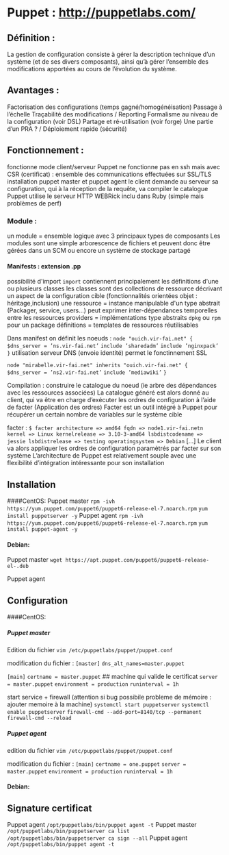 # Puppet : http://puppetlabs.com/

## Définition :
La gestion de configuration consiste à gérer la description technique d’un système (et de ses divers composants), ainsi qu’à gérer l’ensemble des modifications apportées au cours de l’évolution du système.

## Avantages :
Factorisation des configurations (temps gagné/homogénéisation)
Passage à l’échelle
Traçabilité des modifications / Reporting
Formalisme au niveau de la configuration (voir DSL)
Partage et ré-utilisation (voir forge)
Une partie d’un PRA ? / Déploiement rapide (sécurité)

## Fonctionnement :
fonctionne mode client/serveur 
Puppet ne fonctionne pas en ssh mais avec CSR (certificat) : ensemble des communications effectuées sur SSL/TLS
installation puppet master et puppet agent 
le client demande au serveur sa configuration, qui à la réception de la requête, va compiler le catalogue
Puppet utilise le serveur HTTP WEBRick inclu dans Ruby (simple mais problèmes de perf)

### Module : 
un module = ensemble logique avec 3 principaux types de composants
Les modules sont une simple arborescence de fichiers et peuvent donc être gérées dans un SCM ou encore un système de stockage partagé

#### Manifests : extension .pp 
possibilité d'import `import` 
contiennent principalement les définitions d'une ou plusieurs classes
    les classes sont des collections de ressource décrivant un aspect de la configuration cible (fonctionnalités orientées objet : héritage,inclusion)
    une ressource = instance manipulable d'un type abstrait (Packager, service, users...) peut exprimer inter-dépendances temporelles entre les ressources
    providers = implémentations type abstraits `dpkg` ou `rpm` pour un package
    définitions = templates de ressources réutilisables 
    
Dans manifest on définit les noeuds : 
`node "ouich.vir-fai.net" {`
    `$dns_server = ’ns.vir-fai.net’`
    `include ’sharedadm’`
    `include ’nginxpack’`
`}`
utilisation serveur DNS (envoie identité) permet le fonctinnement SSL

`node "mirabelle.vir-fai.net" inherits "ouich.vir-fai.net" {`
    `$dns_server = ’ns2.vir-fai.net’`
    `include ’mediawiki’`
`}`

Compilation : construire le catalogue du noeud (ie arbre des dépendances avec les ressources associées)
La catalogue généré est alors donné au client, qui va être en charge d’exécuter les ordres de configuration à l’aide de facter (Application des ordres)
Facter est un outil intégré à Puppet pour récupérer un certain nombre de variables sur le système cible

facter :
`$ facter architecture => amd64 fqdn => node1.vir-fai.netn kernel => Linux kernelrelease => 3.10-3-amd64 lsbdistcodename => jessie lsbdistrelease => testing operatingsystem => Debian` [...]
Le client va alors appliquer les ordres de configuration paramètrés par facter sur son système
L’architecture de Puppet est relativement souple avec une flexibilité d’intégration intéressante pour son installation


## Installation  

####CentOS:
Puppet master 
`rpm -ivh https://yum.puppet.com/puppet6/puppet6-release-el-7.noarch.rpm`
`yum install puppetserver -y`
Puppet agent 
`rpm -ivh https://yum.puppet.com/puppet6/puppet6-release-el-7.noarch.rpm`
`yum install puppet-agent -y`

#### Debian: 
Puppet master 
`wget https://apt.puppet.com/puppet6/puppet6-release-el-.deb`

Puppet agent 



## Configuration 

####CentOS:

##### Puppet master
Edition du fichier 
`vim /etc/puppetlabs/puppet/puppet.conf`

modification du fichier :
`[master]`
`dns_alt_names=master.puppet`

`[main]`
`certname = master.puppet`      ## machine qui valide le certificat 
`server = master.puppet`
`environment = production`
`runinterval = 1h`

start service + firewall (attention si bug possibile probleme de mémoire : ajouter memoire à la machine)
`systemctl start puppetserver`
`systemctl enable puppetserver`
`firewall-cmd --add-port=8140/tcp --permanent`
`firewall-cmd --reload`

##### Puppet agent
edition du fichier 
`vim /etc/puppetlabs/puppet/puppet.conf`

modification du fichier : 
`[main]`
`certname = one.puppet`
`server = master.puppet`
`environment = production`
`runinterval = 1h`


#### Debian:



## Signature certificat 

Puppet agent 
`/opt/puppetlabs/bin/puppet agent -t`
Puppet master 
`/opt/puppetlabs/bin/puppetserver ca list`
`/opt/puppetlabs/bin/puppetserver ca sign --all`
Puppet agent 
`/opt/puppetlabs/bin/puppet agent -t`


